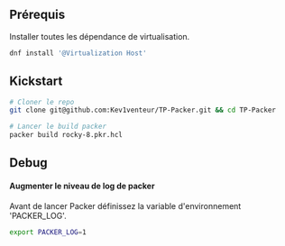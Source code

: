 ## Prérequis
Installer toutes les dépendance de virtualisation.
```bash
dnf install '@Virtualization Host'
```

## Kickstart

```BASH
# Cloner le repo
git clone git@github.com:Kev1venteur/TP-Packer.git && cd TP-Packer

# Lancer le build packer 
packer build rocky-8.pkr.hcl
``` 

## Debug

#### Augmenter le niveau de log de packer

Avant de lancer Packer définissez la variable d'environnement 'PACKER_LOG'.

```bash
export PACKER_LOG=1
```
